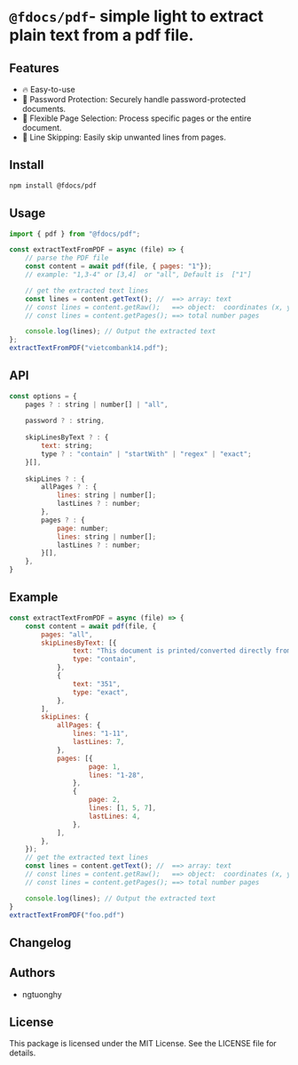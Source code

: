 # `@fdocs/pdf`- simple light to extract plain text from a pdf file.
## Features

- 🔥 Easy-to-use
- 🔐 Password Protection: Securely handle password-protected documents.
- 📄 Flexible Page Selection: Process specific pages or the entire document.
- 🚫 Line Skipping: Easily skip unwanted lines from pages.

## Install 
```bash
npm install @fdocs/pdf
```
## Usage 
```js
import { pdf } from "@fdocs/pdf";

const extractTextFromPDF = async (file) => {
	// parse the PDF file
	const content = await pdf(file, { pages: "1"});
	// example: "1,3-4" or [3,4]  or "all", Default is  ["1"]

	// get the extracted text lines
	const lines = content.getText(); //  ==> array: text
	// const lines = content.getRaw();   ==> object:  coordinates (x, y, etc.).
	// const lines = content.getPages(); ==> total number pages

	console.log(lines); // Output the extracted text
};
extractTextFromPDF("vietcombank14.pdf");
```
## API
```js
const options = {
    pages ? : string | number[] | "all",
      
    password ? : string,
      
    skipLinesByText ? : {
        text: string;
        type ? : "contain" | "startWith" | "regex" | "exact";
    }[],
      
    skipLines ? : {
        allPages ? : {
            lines: string | number[];
            lastLines ? : number;
        },
        pages ? : {
            page: number;
            lines: string | number[];
            lastLines ? : number;
        }[],
    },
}

```
## Example
```js
const extractTextFromPDF = async (file) => {
    const content = await pdf(file, {
        pages: "all",
        skipLinesByText: [{
                text: "This document is printed/converted directly from the customer account statement printing system",
                type: "contain",
            },
            {
                text: "351",
                type: "exact",
            },
        ],
        skipLines: {
            allPages: {
                lines: "1-11",
                lastLines: 7,
            },
            pages: [{
                    page: 1,
                    lines: "1-28",
                },
                {
                    page: 2,
                    lines: [1, 5, 7],
                    lastLines: 4,
                },
            ],
        },
    });
    // get the extracted text lines
    const lines = content.getText(); //  ==> array: text
    // const lines = content.getRaw();   ==> object:  coordinates (x, y, etc.).
    // const lines = content.getPages(); ==> total number pages

    console.log(lines); // Output the extracted text
}
extractTextFromPDF("foo.pdf")
```
## Changelog


## Authors
- ngtuonghy

## License

This package is licensed under the MIT License. See the LICENSE file for details.
